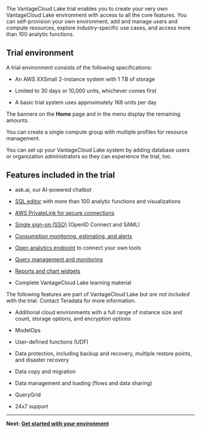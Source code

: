 The VantageCloud Lake trial enables you to create your very own VantageCloud Lake environment with access to all the core features. You can self-provision your own environment, add and manage users and compute resources, explore industry-specific use cases, and access more than 100 analytic functions.

## Trial environment


A trial environment consists of the following specifications:

-   An AWS XXSmall 2-instance system with 1 TB of storage


-   Limited to 30 days or 10,000 units, whichever comes first


-   A basic trial system uses approximately 168 units per day


The banners on the **Home** page and in the menu display the remaining amounts.

You can create a single compute group with multiple profiles for resource management.

You can set up your VantageCloud Lake system by adding database users or organization administrators so they can experience the trial, too.

## Features included in the trial


-   ask.ai, our AI-powered chatbot


-   [SQL editor](xbg1640280430669.md) with more than 100 analytic functions and visualizations


-   [AWS PrivateLink for secure connections](suh1721090175745.md)


-   [Single sign-on (SSO)](mxq1680183881642.md) (OpenID Connect and SAML)


-   [Consumption monitoring, estimating, and alerts](onj1682104977691.md)


-   [Open analytics endpoint](laq1640280582810.md) to connect your own tools


-   [Query management and monitoring](ajr1640280560519.md)


-   [Reports and chart widgets](qow1711727575738.md)


-   Complete VantageCloud Lake learning material


The following features are part of VantageCloud Lake but *are not included* with the trial. Contact Teradata for more information.

-   Additional cloud environments with a full range of instance size and count, storage options, and encryption options


-   ModelOps


-   User-defined functions (UDF)


-   Data protection, including backup and recovery, multiple restore points, and disaster recovery


-   Data copy and migration


-   Data management and loading (flows and data sharing)


-   QueryGrid


-   24x7 support


---

**Next: [Get started with your environment](tta1687442978234.md)**

